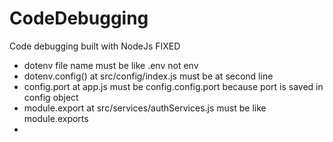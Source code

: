 # CodeDebugging

Code debugging built with NodeJs
FIXED
* dotenv file name must be like .env not env
* dotenv.config() at src/config/index.js must be at second line
* config.port at app.js must be config.config.port because port is saved in config object
* module.export at src/services/authServices.js must be like module.exports
* 